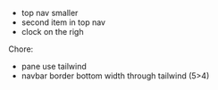 - top nav smaller
- second item in top nav
- clock on the righ

Chore:
- pane use tailwind
- navbar border bottom width through tailwind (5>4)